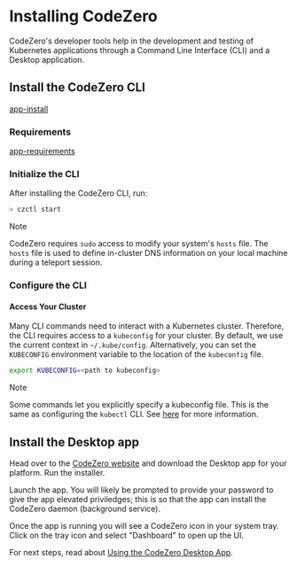 # Installing CodeZero

CodeZero's developer tools help in the development and testing of Kubernetes applications through
a Command Line Interface (CLI) and a Desktop application.

## Install the CodeZero CLI

[app-install](../_fragments/app-install.md ':include')

### Requirements

[app-requirements](../_fragments/app-requirements.md ':include')

### Initialize the CLI

After installing the CodeZero CLI, run:

```bash
> czctl start
```

> [!NOTE]
> CodeZero requires `sudo` access to modify your system's `hosts` file. The `hosts` file
> is used to define in-cluster DNS information on your local machine during a teleport session.

### Configure the CLI

#### Access Your Cluster

Many CLI commands need to interact with a Kubernetes cluster. Therefore, the CLI requires access to a `kubeconfig` for your cluster. By default, we use the current context in `~/.kube/config`. Alternatively, you can set the `KUBECONFIG` environment variable to the location of the `kubeconfig` file.

```bash
export KUBECONFIG=<path to kubeconfig>
```

> [!NOTE]
> Some commands let you explicitly specify a kubeconfig file.
> This is the same as configuring the `kubectl` CLI. See [here](https://kubernetes.io/docs/concepts/configuration/organize-cluster-access-kubeconfig/) for more information.

## Install the Desktop app

Head over to the [CodeZero website](https://codezero.io/platform/desktop) and download the Desktop app for your platform. Run the installer.

Launch the app. You will likely be prompted to provide your password to give the app elevated priviledges; this is so that the app can install the CodeZero daemon (background service).

Once the app is running you will see a CodeZero icon in your system tray. Click on the tray icon and select "Dashboard" to open up the UI.

For next steps, read about [Using the CodeZero Desktop App](/guides/using-desktop-app).
